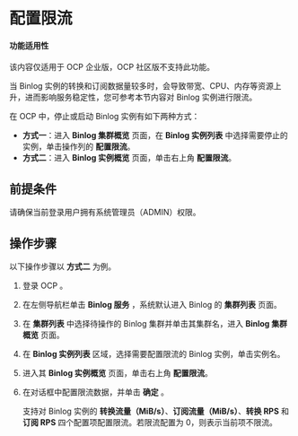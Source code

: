 # 配置限流

<main id="notice" type='notice'>
<h4>功能适用性</h4>
<p>该内容仅适用于 OCP 企业版，OCP 社区版不支持此功能。</p>
</main>

当 Binlog 实例的转换和订阅数据量较多时，会导致带宽、CPU、内存等资源上升，进而影响服务稳定性，您可参考本节内容对 Binlog 实例进行限流。

在 OCP 中，停止或启动 Binlog 实例有如下两种方式：

* **方式一**：进入 **Binlog 集群概览** 页面，在 **Binlog 实例列表** 中选择需要停止的实例，单击操作列的 **配置限流**。
* **方式二**：进入 **Binlog 实例概览** 页面，单击右上角 **配置限流**。

## 前提条件

请确保当前登录用户拥有系统管理员（ADMIN）权限。

## 操作步骤

以下操作步骤以 **方式二** 为例。

1. 登录 OCP 。

2. 在左侧导航栏单击 **Binlog 服务** ，系统默认进入 Binlog 的 **集群列表** 页面。

3. 在 **集群列表** 中选择待操作的 Binlog 集群并单击其集群名，进入 **Binlog 集群概览** 页面。

4. 在 **Binlog 实例列表** 区域，选择需要配置限流的 Binlog 实例，单击实例名。

5. 进入其 **Binlog 实例概览** 页面，单击右上角 **配置限流**。

6. 在对话框中配置限流数据，并单击 **确定** 。

   支持对 Binlog 实例的 **转换流量（MiB/s）**、**订阅流量（MiB/s）**、**转换 RPS** 和 **订阅 RPS** 四个配置项配置限流。若限流配置为 0，则表示当前项不限流。

